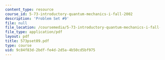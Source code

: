 ```yaml
---
content_type: resource
course_id: 5-73-introductory-quantum-mechanics-i-fall-2002
description: 'Problem Set #9'
file: null
file_location: /coursemedia/5-73-introductory-quantum-mechanics-i-fall-2002/9c84f83d2bdffe4d2d5a4b50cd5bf975_573pset09.pdf
file_type: application/pdf
layout: pdf
title: 573pset09.pdf
type: course
uid: 9c84f83d-2bdf-fe4d-2d5a-4b50cd5bf975
---
```

